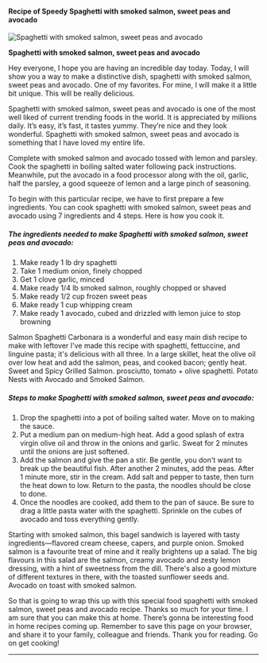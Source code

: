             

#### Recipe of Speedy Spaghetti with smoked salmon, sweet peas and avocado

![Spaghetti with smoked salmon, sweet peas and avocado](https://img-global.cpcdn.com/recipes/f4532880bfcd0cd4/751x532cq70/spaghetti-with-smoked-salmon-sweet-peas-and-avocado-recipe-main-photo.jpg)

**Spaghetti with smoked salmon, sweet peas and avocado**

Hey everyone, I hope you are having an incredible day today. Today, I will show you a way to make a distinctive dish, spaghetti with smoked salmon, sweet peas and avocado. One of my favorites. For mine, I will make it a little bit unique. This will be really delicious.

Spaghetti with smoked salmon, sweet peas and avocado is one of the most well liked of current trending foods in the world. It is appreciated by millions daily. It’s easy, it’s fast, it tastes yummy. They’re nice and they look wonderful. Spaghetti with smoked salmon, sweet peas and avocado is something that I have loved my entire life.

Complete with smoked salmon and avocado tossed with lemon and parsley. Cook the spaghetti in boiling salted water following pack instructions. Meanwhile, put the avocado in a food processor along with the oil, garlic, half the parsley, a good squeeze of lemon and a large pinch of seasoning.

To begin with this particular recipe, we have to first prepare a few ingredients. You can cook spaghetti with smoked salmon, sweet peas and avocado using 7 ingredients and 4 steps. Here is how you cook it.

##### The ingredients needed to make Spaghetti with smoked salmon, sweet peas and avocado:

1.  Make ready 1 lb dry spaghetti
2.  Take 1 medium onion, finely chopped
3.  Get 1 clove garlic, minced
4.  Make ready 1/4 lb smoked salmon, roughly chopped or shaved
5.  Make ready 1/2 cup frozen sweet peas
6.  Make ready 1 cup whipping cream
7.  Make ready 1 avocado, cubed and drizzled with lemon juice to stop browning

Salmon Spaghetti Carbonara is a wonderful and easy main dish recipe to make with leftover I've made this recipe with spaghetti, fettuccine, and linguine pasta; it's delicious with all three. In a large skillet, heat the olive oil over low heat and add the salmon, peas, and cooked bacon; gently heat. Sweet and Spicy Grilled Salmon. prosciutto, tomato + olive spaghetti. Potato Nests with Avocado and Smoked Salmon.

##### Steps to make Spaghetti with smoked salmon, sweet peas and avocado:

1.  Drop the spaghetti into a pot of boiling salted water. Move on to making the sauce.
2.  Put a medium pan on medium-high heat. Add a good splash of extra virgin olive oil and throw in the onions and garlic. Sweat for 2 minutes until the onions are just softened.
3.  Add the salmon and give the pan a stir. Be gentle, you don't want to break up the beautiful fish. After another 2 minutes, add the peas. After 1 minute more, stir in the cream. Add salt and pepper to taste, then turn the heat down to low. Return to the pasta, the noodles should be close to done.
4.  Once the noodles are cooked, add them to the pan of sauce. Be sure to drag a little pasta water with the spaghetti. Sprinkle on the cubes of avocado and toss everything gently.

Starting with smoked salmon, this bagel sandwich is layered with tasty ingredients—flavored cream cheese, capers, and purple onion. Smoked salmon is a favourite treat of mine and it really brightens up a salad. The big flavours in this salad are the salmon, creamy avocado and zesty lemon dressing, with a hint of sweetness from the dill. There's also a good mixture of different textures in there, with the toasted sunflower seeds and. Avocado on toast with smoked salmon.

So that is going to wrap this up with this special food spaghetti with smoked salmon, sweet peas and avocado recipe. Thanks so much for your time. I am sure that you can make this at home. There’s gonna be interesting food in home recipes coming up. Remember to save this page on your browser, and share it to your family, colleague and friends. Thank you for reading. Go on get cooking!

* * *